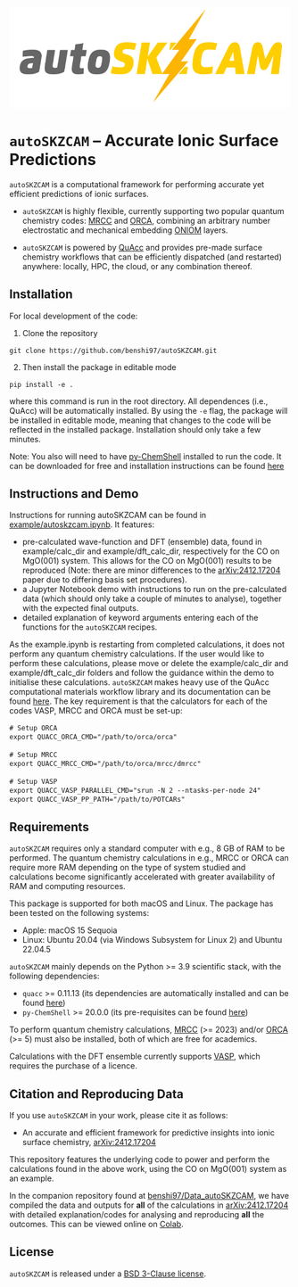 <div align="center">
  <img src=https://github.com/benshi97/autoSKZCAM/blob/main/docs/images/logo.png width="700"><br>
</div>

# `autoSKZCAM` – Accurate Ionic Surface Predictions

`autoSKZCAM` is a computational framework for performing accurate yet efficient predictions of ionic surfaces.

- `autoSKZCAM` is highly flexible, currently supporting two popular quantum chemistry codes: [MRCC](https://mrcc.hu/) and [ORCA](https://orcaforum.kofo.mpg.de/), combining an arbitrary number electrostatic and mechanical embedding [ONIOM](https://pubs.acs.org/doi/10.1021/cr5004419) layers.

- `autoSKZCAM` is powered by [QuAcc](https://github.com/Quantum-Accelerators/quacc) and provides pre-made surface chemistry workflows that can be efficiently dispatched (and restarted) anywhere: locally, HPC, the cloud, or any combination thereof.

## Installation

For local development of the code:

1. Clone the repository

```
git clone https://github.com/benshi97/autoSKZCAM.git
```

2. Then install the package in editable mode

```
pip install -e .
```

where this command is run in the root directory. All dependences (i.e., QuAcc) will be automatically installed. By using the `-e` flag, the package will be installed in editable mode, meaning that changes to the code will be reflected in the installed package. Installation should only take a few minutes.

Note: You also will need to have [py-ChemShell](https://chemshell.org/) installed to run the code. It can be downloaded for free and installation instructions can be found [here](https://chemshell.org/static_files/py-chemshell/manual/build/html/install.html)

## Instructions and Demo

Instructions for running autoSKZCAM can be found in [example/autoskzcam.ipynb](example/autoskzcam.ipynb). It features:
- pre-calculated wave-function and DFT (ensemble) data, found in example/calc_dir and example/dft_calc_dir, respectively for the CO on MgO(001) system. This allows for the CO on MgO(001) results to be reproduced (Note: there are minor differences to the  [arXiv:2412.17204](https://arxiv.org/abs/2412.17204) paper due to differing basis set procedures).
- a Jupyter Notebook demo with instructions to run on the pre-calculated data (which should only take a couple of minutes to analyse), together with the expected final outputs.
- detailed explanation of keyword arguments entering each of the functions for the `autoSKZCAM` recipes.

As the example.ipynb is restarting from completed calculations, it does not perform any quantum chemistry calculations. If the user would like to perform these calculations, please move or delete the example/calc_dir and example/dft_calc_dir folders and follow the guidance within the demo to initialise these calculations. `autoSKZCAM` makes heavy use of the QuAcc computational materials workflow library and its documentation can be found [here](https://quantum-accelerators.github.io/quacc/index.html). The key requirement is that the calculators for each of the codes VASP, MRCC and ORCA must be set-up:
```
# Setup ORCA
export QUACC_ORCA_CMD="/path/to/orca/orca"

# Setup MRCC
export QUACC_MRCC_CMD="/path/to/orca/mrcc/dmrcc"

# Setup VASP
export QUACC_VASP_PARALLEL_CMD="srun -N 2 --ntasks-per-node 24"
export QUACC_VASP_PP_PATH="/path/to/POTCARs"
```

## Requirements

`autoSKZCAM` requires only a standard computer with e.g., 8 GB of RAM to be performed. The quantum chemistry calculations in e.g., MRCC or ORCA can require more RAM depending on the type of system studied and calculations become significantly accelerated with greater availability of RAM and computing resources.

This package is supported for both macOS and Linux. The package has been tested on the following systems:
+ Apple: macOS 15 Sequoia
+ Linux: Ubuntu 20.04 (via Windows Subsystem for Linux 2) and Ubuntu 22.04.5

`autoSKZCAM` mainly depends on the Python >= 3.9 scientific stack, with the following dependencies:
- `quacc` >= 0.11.13 (its dependencies are automatically installed and can be found [here](https://github.com/Quantum-Accelerators/quacc/blob/main/pyproject.toml))
- `py-ChemShell` >= 20.0.0 (its pre-requisites can be found [here](https://chemshell.org/static_files/py-chemshell/manual/build/html/install.html#prerequisites))

To perform quantum chemistry calculations, [MRCC](https://mrcc.hu/) (>= 2023) and/or [ORCA](https://orcaforum.kofo.mpg.de/) (>= 5) must also be installed, both of which are free for academics.

Calculations with the DFT ensemble currently supports [VASP](https://vasp.at/), which requires the purchase of a licence.

## Citation and Reproducing Data

If you use `autoSKZCAM` in your work, please cite it as follows:

- An accurate and efficient framework for predictive insights into ionic surface chemistry, [arXiv:2412.17204](https://arxiv.org/abs/2412.17204)

This repository features the underlying code to power and perform the calculations found in the above work, using the CO on MgO(001) system as an example.

In the companion repository found at [benshi97/Data_autoSKZCAM](https://github.com/benshi97/Data_autoSKZCAM), we have compiled the data and outputs for **all** of the calculations in [arXiv:2412.17204](https://arxiv.org/abs/2412.17204) with detailed explanation/codes for analysing and reproducing **all** the outcomes. This can be viewed online on [Colab](https://colab.research.google.com/github/benshi97/Data_autoSKZCAM/blob/master/analyse.ipynb).


## License

`autoSKZCAM` is released under a [BSD 3-Clause license](https://github.com/quantum-accelerators/quacc/blob/main/LICENSE.md).

